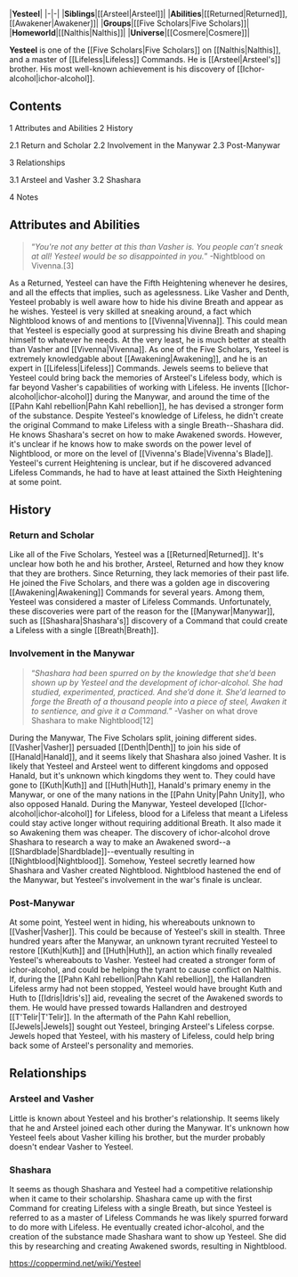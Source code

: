 |**Yesteel**|
|-|-|
|**Siblings**|[[Arsteel\|Arsteel]]|
|**Abilities**|[[Returned\|Returned]], [[Awakener\|Awakener]]|
|**Groups**|[[Five Scholars\|Five Scholars]]|
|**Homeworld**|[[Nalthis\|Nalthis]]|
|**Universe**|[[Cosmere\|Cosmere]]|

**Yesteel** is one of the [[Five Scholars\|Five Scholars]] on [[Nalthis\|Nalthis]], and a master of [[Lifeless\|Lifeless]] Commands. He is [[Arsteel\|Arsteel's]] brother. His most well-known achievement is his discovery of [[Ichor-alcohol\|ichor-alcohol]].

## Contents

1 Attributes and Abilities
2 History

2.1 Return and Scholar
2.2 Involvement in the Manywar
2.3 Post-Manywar


3 Relationships

3.1 Arsteel and Vasher
3.2 Shashara


4 Notes


## Attributes and Abilities
>“*You're not any better at this than Vasher is. You people can’t sneak at all! Yesteel would be so disappointed in you.*”
\-Nightblood on Vivenna.[3]


As a Returned, Yesteel can have the Fifth Heightening whenever he desires, and all the effects that implies, such as agelessness. Like Vasher and Denth, Yesteel probably is well aware how to hide his divine Breath and appear as he wishes.
Yesteel is very skilled at sneaking around, a fact which Nightblood knows of and mentions to [[Vivenna\|Vivenna]]. This could mean that Yesteel is especially good at surpressing his divine Breath and shaping himself to whatever he needs. At the very least, he is much better at stealth than Vasher and [[Vivenna\|Vivenna]].
As one of the Five Scholars, Yesteel is extremely knowledgable about [[Awakening\|Awakening]], and he is an expert in [[Lifeless\|Lifeless]] Commands. Jewels seems to believe that Yesteel could bring back the memories of Arsteel's Lifeless body, which is far beyond Vasher's capabilities of working with Lifeless. He invents [[Ichor-alcohol\|ichor-alcohol]] during the Manywar, and around the time of the [[Pahn Kahl rebellion\|Pahn Kahl rebellion]], he has devised a stronger form of the substance. Despite Yesteel's knowledge of Lifeless, he didn't create the original Command to make Lifeless with a single Breath--Shashara did.
He knows Shashara's secret on how to make Awakened swords. However, it's unclear if he knows how to make swords on the power level of Nightblood, or more on the level of [[Vivenna's Blade\|Vivenna's Blade]].
Yesteel's current Heightening is unclear, but if he discovered advanced Lifeless Commands, he had to have at least attained the Sixth Heightening at some point.

## History
### Return and Scholar
Like all of the Five Scholars, Yesteel was a [[Returned\|Returned]]. It's unclear how both he and his brother, Arsteel, Returned and how they know that they are brothers. Since Returning, they lack memories of their past life.
He joined the Five Scholars, and there was a golden age in discovering [[Awakening\|Awakening]] Commands for several years. Among them, Yesteel was considered a master of Lifeless Commands. Unfortunately, these discoveries were part of the reason for the [[Manywar\|Manywar]], such as [[Shashara\|Shashara's]] discovery of a Command that could create a Lifeless with a single [[Breath\|Breath]].

### Involvement in the Manywar
>“*Shashara had been spurred on by the knowledge that she’d been shown up by Yesteel and the development of ichor-alcohol. She had studied, experimented, practiced. And she’d done it. She’d learned to forge the Breath of a thousand people into a piece of steel, Awaken it to sentience, and give it a Command.*”
\-Vasher on what drove Shashara to make Nightblood[12]

During the Manywar, The Five Scholars split, joining different sides. [[Vasher\|Vasher]] persuaded [[Denth\|Denth]] to join his side of [[Hanald\|Hanald]], and it seems likely that Shashara also joined Vasher. It is likely that Yesteel and Arsteel went to different kingdoms and opposed Hanald, but it's unknown which kingdoms they went to. They could have gone to [[Kuth\|Kuth]] and [[Huth\|Huth]], Hanald's primary enemy in the Manywar, or one of the many nations in the [[Pahn Unity\|Pahn Unity]], who also opposed Hanald.
During the Manywar, Yesteel developed [[Ichor-alcohol\|ichor-alcohol]] for Lifeless, blood for a Lifeless that meant a Lifeless could stay active longer without requiring additional Breath. It also made it so Awakening them was cheaper. The discovery of ichor-alcohol drove Shashara to research a way to make an Awakened sword--a [[Shardblade\|Shardblade]]--eventually resulting in [[Nightblood\|Nightblood]]. Somehow, Yesteel secretly learned how Shashara and Vasher created Nightblood.
Nightblood hastened the end of the Manywar, but Yesteel's involvement in the war's finale is unclear.

### Post-Manywar
At some point, Yesteel went in hiding, his whereabouts unknown to [[Vasher\|Vasher]]. This could be because of Yesteel's skill in stealth.
Three hundred years after the Manywar, an unknown tyrant recruited Yesteel to restore [[Kuth\|Kuth]] and [[Huth\|Huth]], an action which finally revealed Yesteel's whereabouts to Vasher. Yesteel had created a stronger form of ichor-alcohol, and could be helping the tyrant to cause conflict on Nalthis.
If, during the [[Pahn Kahl rebellion\|Pahn Kahl rebellion]], the Hallandren Lifeless army had not been stopped, Yesteel would have brought Kuth and Huth to [[Idris\|Idris's]] aid, revealing the secret of the Awakened swords to them. He would have pressed towards Hallandren and destroyed [[T'Telir\|T'Telir]].
In the aftermath of the Pahn Kahl rebellion, [[Jewels\|Jewels]] sought out Yesteel, bringing Arsteel's Lifeless corpse. Jewels hoped that Yesteel, with his mastery of Lifeless, could help bring back some of Arsteel's personality and memories.

## Relationships
### Arsteel and Vasher
Little is known about Yesteel and his brother's relationship. It seems likely that he and Arsteel joined each other during the Manywar. It's unknown how Yesteel feels about Vasher killing his brother, but the murder probably doesn't endear Vasher to Yesteel.

### Shashara
It seems as though Shashara and Yesteel had a competitive relationship when it came to their scholarship. Shashara came up with the first Command for creating Lifeless with a single Breath, but since Yesteel is referred to as a master of Lifeless Commands he was likely spurred forward to do more with Lifeless. He eventually created ichor-alcohol, and the creation of the substance made Shashara want to show up Yesteel. She did this by researching and creating Awakened swords, resulting in Nightblood.



https://coppermind.net/wiki/Yesteel